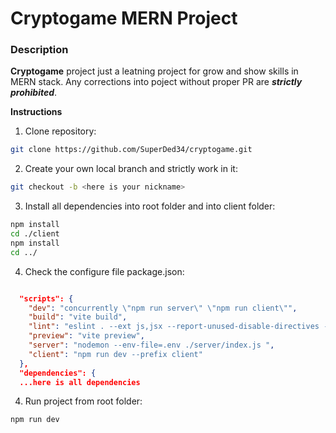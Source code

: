 # Cryptogame MERN Project

### Description

**Cryptogame** project just a leatning project for grow and show skills in MERN stack. Any corrections into poject without proper PR are ***strictly prohibited***. 

**Instructions**

1. Clone repository: 
```sh 
git clone https://github.com/SuperDed34/cryptogame.git
```
2. Create your own local branch and strictly work in it:
```sh
git checkout -b <here is your nickname>
```
3. Install all dependencies into root folder and into client folder:
```sh
npm install
cd ./client
npm install
cd ../
```
4. Check the configure file package.json:
```json

  "scripts": {
    "dev": "concurrently \"npm run server\" \"npm run client\"",
    "build": "vite build",
    "lint": "eslint . --ext js,jsx --report-unused-disable-directives --max-warnings 0",
    "preview": "vite preview",
    "server": "nodemon --env-file=.env ./server/index.js ",
    "client": "npm run dev --prefix client"
  },
  "dependencies": {
  ...here is all dependencies
```

4. Run project from root folder: 
```sh
npm run dev
```